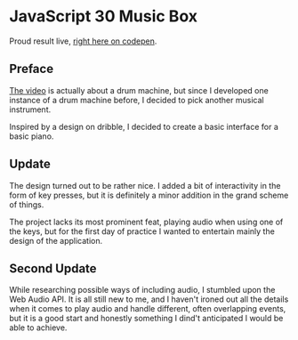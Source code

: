 # JavaScript 30 Music Box

Proud result live, [right here on codepen](https://codepen.io/borntofrappe/full/WPmdmJ).

## Preface

[The video](https://youtu.be/VuN8qwZoego) is actually about a drum machine, but since I developed one instance of a drum machine before, I decided to pick another musical instrument.

Inspired by a design on dribble, I decided to create a basic interface for a basic piano.

## Update

The design turned out to be rather nice. I added a bit of interactivity in the form of key presses, but it is definitely a minor addition in the grand scheme of things.

The project lacks its most prominent feat, playing audio when using one of the keys, but for the first day of practice I wanted to entertain mainly the design of the application.

## Second Update

While researching possible ways of including audio, I stumbled upon the Web Audio API. It is all still new to me, and I haven't ironed out all the details when it comes to play audio and handle different, often overlapping events, but it is a good start and honestly something I dind't anticipated I would be able to achieve.

